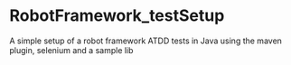 # RobotFramework_testSetup
A simple setup of a robot framework ATDD tests in Java using the maven plugin, selenium and a sample lib
